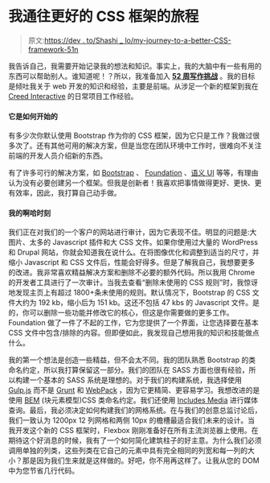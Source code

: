 # 我通往更好的 CSS 框架的旅程

> 原文:[https://dev . to/Shashi _ lo/my-journey-to-a-better-CSS-framework-51n](https://dev.to/shashi_lo/my-journey-to-a-better-css-framework-51n)

我告诉自己，我需要开始记录我的想法和知识。事实上，我的大脑中有一些有用的东西可以帮助别人。谁知道呢！？所以，我准备加入 [**52 周写作挑战**](https://writingcooperative.com/the-52-week-writing-challenge-55210b483a21#.6b0sc7j59) 。我的目标是倾吐我关于 web 开发的知识和经验，主要是前端。从涉足一个新的框架到我在 [Creed Interactive](http://creedinteractive.com) 的日常项目工作经验。

#### 它是如何开始的

有多少次你默认使用 Bootstrap 作为你的 CSS 框架，因为它只是工作？我做过很多次了。还有其他可用的解决方案，但是当您在团队环境中工作时，很难向不关注前端的开发人员介绍新的东西。

有了许多可行的解决方案，如 [Bootstrap](http://getbootstrap.com/) 、 [Foundation](http://foundation.zurb.com/) 、[语义 UI](http://semantic-ui.com/) 等等，有理由认为没有必要创建另一个框架。但我是创新者！我喜欢把事情做得更好、更快、更有效率，因此，我打算自己动手做。

#### 我的啊哈时刻

我们正在对我们的一个客户的网站进行审计，因为它表现不佳。明显的问题是:大图片、太多的 Javascript 插件和大 CSS 文件。如果你使用过大量的 WordPress 和 Drupal 网站，你就会知道我在说什么。在将图像优化和调整到适当的尺寸，并缩小 Javascript 和 CSS 文件后，性能会好得多。但是了解我自己，我想要更多的改进。我非常喜欢精益解决方案和删除不必要的额外代码。所以我用 Chrome 的开发者工具进行了一次审计。当我去查看“删除未使用的 CSS 规则”时，我惊讶地发现主页上有超过 1800+条未使用的规则。默认情况下，Bootstrap 的 CSS 文件大约为 192 kb，缩小后为 151 kb。这还不包括 47 kbs 的 Javascript 文件。是的，你可以删除一些功能并修改它的核心，但这是你需要做的更多工作。Foundation 做了一件了不起的工作，它为您提供了一个界面，让您选择要在基本 CSS 文件中包含/排除的内容。但即便如此，我发现自己想用我的知识和技能做点什么。

我的第一个想法是创造一些精益，但不会太不同。我的团队熟悉 Bootstrap 的类命名约定，所以我打算保留这一部分。我们的团队在 SASS 方面也很有经验，所以构建一个基本的 SASS 系统是理想的。对于我们的构建系统，我选择使用 [Gulp.js](http://gulpjs.com/) 而不是 [Grunt](https://gruntjs.com/) 和 [WebPack](https://webpack.js.org/) ，因为它更精简、更容易学习。我想改进的是使用 [BEM](http://getbem.com/) (块元素模型)CSS 类命名约定。我们还使用 [Includes Media](http://include-media.com/) 进行媒体查询。最后，我必须决定如何构建我们的网格系统。在与我们的创意总监讨论后，我们一致认为 1200px 12 列网格和两侧 10px 的檐槽最适合我们未来的设计。当我开发这个新的 CSS 框架时，Flexbox 刚刚准备好在所有主流浏览器上使用。在期待这个好消息的时候，我有了一个如何简化建筑柱子的好主意。为什么我们必须调用单独的列类，这些列类在它自己的元素中具有完全相同的列宽和每一列的大小？那是因为我们生来就是这样做的。好吧，你不用再这样了。让我从您的 DOM 中为您节省几行代码。
